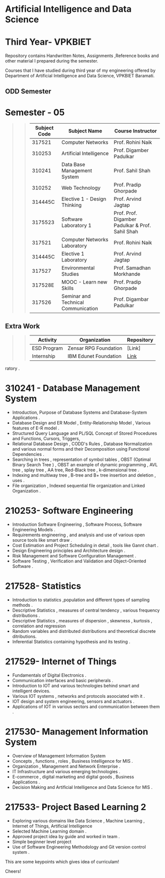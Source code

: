 # Artificial Intelligence and Data Science
# Third Year- VPKBIET


Repository contains Handwritten Notes, Assignments ,Reference books and other material I prepared during the semester.  

Courses that I have studied during third year of my engineering offered by Department of Artificial Intelligence and Data Science, VPKBIET Baramati.

## ODD Semester

# Semester - 05  
>> Subject Code | Subject Name | Course Instructor
>> --- | --- | ---
>> 317521 | Computer Networks | Prof. Rohini Naik
>> 310253 | Artificial Intelligence | Prof. Digamber Padulkar
>> 310241 | Data Base Management System | Prof. Sahil Shah
>> 310252 | Web Technology | Prof. Pradip Ghorpade
>> 314445C | Elective 1 - Design Thinking | Prof. Arvind Jagtap
>> 3175523 | Software Laboratory 1 | Prof. Prof. Digamber Padulkar &  Prof. Sahil Shah
>> 317521| Computer Networks Laboratory | Prof. Rohini Naik
>> 314445C | Elective 1 Laboratory | Prof. Arvind Jagtap
>> 317527 | Environmental Studies | Prof. Samadhan Morkhande
>> 317528E | MOOC - Learn new Skills | Prof. Pradip Ghorpade
>> 317526| Seminar and Technical Communication | Prof. Digambar Padulkar





## Extra Work
>>   Activity  | Organization  | Repository
>>   --- | --- | ---
>>    ESD Program  | Zensar RPG Foundation | [Link]
>>    Internship  | IBM Edunet Foundation | [Link](https://github.com/yashraj9011/IBM-Internship--TEAM-AI16-ENIGMA-.git)

ratory .
# 310241 - Database Management System 
-  Introduction, Purpose of Database Systems and Database-System Applications .
-  Database Design and ER Model ,  Entity-Relationship Model , Various features of E-R model .   
-  Structured Query Language and PL/SQL Concept of Stored Procedures and Functions, Cursors, Triggers,
-  Relational Database Design , CODD's Rules , Database Normalization and various normal forms and their Decomposition using Functional Dependencies .
-  Searching in trees , representation of symbol tables , OBST (Optimal Binary Search Tree ) , OBST an example of dynamic programming , AVL tree , splay tree , AA tree,  Red-Black tree , k-dimensional tree .
-  Indexing and multiway tree , B-tree and B+ tree insertion and deletion , uses .
-  File organization , Indexed sequential file organization and Linked Organization .

# 210253-  Software Engineering 
-  Introduction   Software Engineering , Software Process, Software Engineering Models .
-  Requirements engineering , and analysis and use of various open source tools like smart draw .
-  Cost Estimation and Project Scheduling in detail , tools like Gannt chart .
-  Design Engineering principles and Architecture design .
-  Risk Management and Software Configuration Management .
-  Software Testing ,  Verification and Validation and Object-Oriented Software .

#  217528- Statistics
- Introduction to statistics ,population and different types of sampling methods .
- Descriptive Statistics , measures of central tendency , various frequency distributions  .
- Descriptive Statistics , measures of dispersion , skewness , kurtosis , correlation and regression
- Random variables and distributed distributions and theoretical discrete ditributions.
- Inferential Statistics containing hypothesis and its testing .
  
      

#  217529- Internet of Things
- Fundamentals of Digital Electronics .
- Communication interfaces and basic peripherals . 
- Introduction to IOT and various technologies behind smart and intelligent devices.
- Various IOT systems , networks and protocols asoociated with it . 
- IOT design and system engineering, sensors and actuators .
- Applications of IOT in various sectors and communication between them .

# 217530- Management Information System 
- Overview of Management Information System 
- Concepts , functions , roles , Business Intelligence for MIS .
- Organization , Management and Network Enterprise .
- IT Infrastructure and various emerging technologies .
- E-commerce , digital marketing and digital goods , Business Applications .
- Decision Making and Artificial Intelligence and Data Science for MIS .
  

# 217533- Project Based Learning 2
-  Exploring various domains like Data Science , Machine Learning , Internet of Things, Artificial Intelligence
-  Selected Machine Learning domain .
-  Approved project idea by guide  and worked in team .
-  Simple beginner level project
-  Use of Software Engineering Methodology and Git version control system .

This are some keypoints which gives idea of curriculam! 
 
Cheers!  
